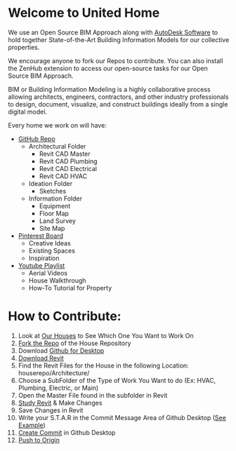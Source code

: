 # Welcome to United Home

We use an Open Source BIM Approach along with [AutoDesk Software](https://www.autodesk.com/industry/aec/bim) to hold together State-of-the-Art Building Information Models for our collective properties.

We encourage anyone to fork our Repos to contribute.  You can also install the ZenHub extension to access our open-source tasks for our Open Source BIM Approach.

BIM or Building Information Modeling is a highly collaborative process allowing architects, engineers, contractors, and other industry professionals to design, document, visualize, and construct buildings ideally from a single digital model.


Every home we work on will have:
* [GitHub Repo](https://github.com/orgs/United-Home/repositories)
  * Architectural Folder
    * Revit CAD Master
    * Revit CAD Plumbing
    * Revit CAD Electrical
    * Revit CAD HVAC
  * Ideation Folder
    * Sketches
  * Information Folder
    * Equipment
    * Floor Map
    * Land Survey
    * Site Map
* [Pinterest Board](https://www.pinterest.com/unitedhomeview/)
  * Creative Ideas
  * Existing Spaces
  * Inspiration
* [Youtube Playlist](https://www.youtube.com/channel/UCGCf76YwmUxgUNZyCbBKnyQ)
  * Aerial Videos
  * House Walkthrough
  * How-To Tutorial for Property

# How to Contribute:
1. Look at [Our Houses](https://github.com/orgs/United-Home/repositories) to See Which One You Want to Work On
2. [Fork the Repo](https://docs.github.com/en/get-started/quickstart/fork-a-repo) of the House Repository
3. Download [Github for Desktop](https://desktop.github.com/)
4. [Download Revit](https://github.com/United-Home/Overview)
5. Find the Revit Files for the House in the following Location:<br>
   houserepo/Architecture/
6. Choose a SubFolder of the Type of Work You Want to do (Ex: HVAC, Plumbing, Electric, or Main)
8. Open the Master File found in the subfolder in Revit
9. [Study Revit](https://knowledge.autodesk.com/support/revit/learn) & Make Changes
10. Save Changes in Revit
11. Write your S.T.A.R in the Commit Message Area of Github Desktop  ([See Example](https://github.com/United-Home/900-32nd-St/commit/fd3d58ab3c71ee0d4268cf18957702a4985722ed))
12. [Create Commit](https://learn.sourcegraph.com/how-to-commit-code-to-a-git-repository-with-github-desktop) in Github Desktop
13. [Push to Origin](https://docs.github.com/en/desktop/contributing-and-collaborating-using-github-desktop/making-changes-in-a-branch/pushing-changes-to-github)
